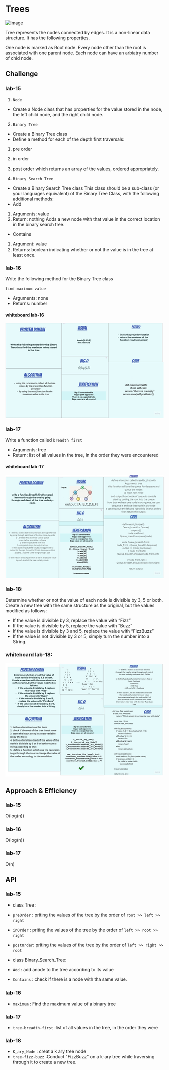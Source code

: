 # Trees

![image](https://codefellows.github.io/common_curriculum/data_structures_and_algorithms/Code_401/class-15/resources/images/BinaryTree1.PNG)

Tree represents the nodes connected by edges. It is a non-linear data structure. It has the following properties.

One node is marked as Root node.
Every node other than the root is associated with one parent node.
Each node can have an arbiatry number of chid node.

## Challenge

### lab-15

1. `Node`

- Create a Node class that has properties for the value stored in the node, the left child node, and the right child node.

2. `Binary Tree`

- Create a Binary Tree class
- Define a method for each of the depth first traversals:

1. pre order
2. in order
3. post order
which returns an array of the values, ordered appropriately.

3. `Binary Search Tree`

- Create a Binary Search Tree class
This class should be a sub-class (or your languages equivalent) of the Binary Tree Class, with the following additional methods:
- Add

1. Arguments: value
2. Return: nothing
Adds a new node with that value in the correct location in the binary search tree.

- Contains

1. Argument: value
2. Returns: boolean indicating whether or not the value is in the tree at least once.

### lab-16

Write the following method for the Binary Tree class

`find maximum value`

- Arguments: none
- Returns: number

#### whiteboard lab-16

![image](assets/whiteboarding-Basel1.jpg)

### lab-17

Write a function called `breadth first`

- Arguments: tree
- Return: list of all values in the tree, in the order they were encountered

#### whiteboard lab-17

![image](assets/whiteboarding-Basel2.jpg)

### lab-18:

Determine whether or not the value of each node is divisible by 3, 5 or both. Create a new tree with the same structure as the original, but the values modified as follows:

- If the value is divisible by 3, replace the value with “Fizz”
- If the value is divisible by 5, replace the value with “Buzz”
- If the value is divisible by 3 and 5, replace the value with “FizzBuzz”
- If the value is not divisible by 3 or 5, simply turn the number into a String.


### whiteboard lab-18:

![image](assets/whiteboarding-Basel3.jpg)


## Approach & Efficiency

### lab-15

O(log(n))

### lab-16

O(log(n))

### lab-17

O(n)

## API

### lab-15

- class Tree :

- `preOrder` : priting the values of the tree by the order of `root >> left >> right`
- `inOrder` : priting the values of the tree by the order of `left >> root >> right`
- `postOrder`: priting the values of the tree by the order of `left >> right >> root`

- class Binary_Search_Tree:

- `Add` : add anode to the tree according to its value
- `Contains` : check if there is a node with tha same value.

### lab-16

- `maximum` : Find the maximum value of a binary tree

### lab-17

- `tree-breadth-first` :list of all values in the tree, in the order they were

### lab-18 
- `K_ary_Node` : creat a k ary tree node 
- `tree-fizz-buzz` :Conduct "FizzBuzz" on a k-ary tree while traversing through it to create a new tree.